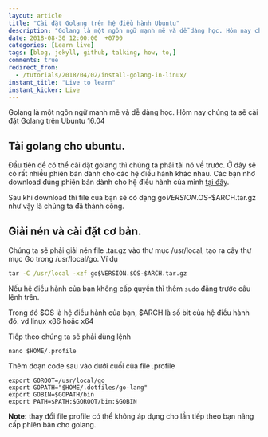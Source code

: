 ```yaml
---
layout: article
title: "Cài đặt Golang trên hệ điều hành Ubuntu"
description: "Golang là một ngôn ngữ mạnh mẽ và dễ dàng học. Hôm nay chúng ta sẽ cài đặt Golang trên Ubuntu 16.04"
date: 2018-08-30 12:00:00  +0700
categories: [Learn live]
tags: [blog, jekyll, github, talking, how, to,]
comments: true
redirect_from:
  - /tutorials/2018/04/02/install-golang-in-linux/
instant_title: "Live to learn"
instant_kicker: Live
---
```


Golang là một ngôn ngữ mạnh mẽ và dễ dàng học. Hôm nay chúng ta sẽ cài đặt Golang trên Ubuntu 16.04

## Tải golang cho ubuntu.

Đầu tiên để có thể cài đặt golang thì chúng ta phải tải nó về trước.
Ở đây sẽ có rất nhiều phiên bản dành cho các hệ điều hành khác nhau. Các bạn nhớ download đúng phiên bản dành cho hệ điều hành của mình [tại đây](https://golang.org/dl/).

Sau khi download thì file của bạn sẽ có dạng go$VERSION.$OS-$ARCH.tar.gz như vậy là chúng ta đã thành công.

## Giải nén và cài đặt cơ bản.

Chúng ta sẽ phải giải nén file .tar.gz vào thư mục /usr/local, tạo ra cây thư mục Go trong /usr/local/go. Ví dụ

```cmd
tar -C /usr/local -xzf go$VERSION.$OS-$ARCH.tar.gz
```
Nếu hệ điều hành của bạn không cấp quyền thì thêm `sudo` đằng trước câu lệnh trên.

Trong đó $OS là hệ điều hành của bạn, $ARCH là số bit của hệ điều hành đó. vd linux x86 hoặc x64

Tiếp theo chúng ta sẽ phải dùng lệnh

```
nano $HOME/.profile
```

Thêm đoạn code sau vào dưới cuối của file .profile

```
export GOROOT=/usr/local/go
export GOPATH="$HOME/.dotfiles/go-lang"
export GOBIN=$GOPATH/bin
export PATH=$PATH:$GOROOT/bin:$GOBIN
```

**Note:** thay đổi file profile có thể không áp dụng cho lần tiếp theo bạn nâng cấp phiên bản cho golang.